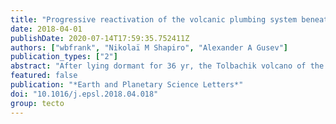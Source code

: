 ```yaml
---
title: "Progressive reactivation of the volcanic plumbing system beneath Tolbachik volcano (Kamchatka, Russia) revealed by long-period seismicity"
date: 2018-04-01
publishDate: 2020-07-14T17:59:35.752411Z
authors: ["wbfrank", "Nikolaï M Shapiro", "Alexander A Gusev"]
publication_types: ["2"]
abstract: "After lying dormant for 36 yr, the Tolbachik volcano of the Klyuchevskoy group started to erupt on 27 November 2012. We investigate the preparatory phase of this eruption via a statistical analysis of the temporal behavior of long-period (LP) earthquakes that occurred beneath this volcanic system. The LP seismicity occurs close to the surface beneath the main volcanic edifices and at 30 km depth in the vicinity of a deep magmatic reservoir. The deep LP earthquakes and those beneath the Klyuchevskoy volcano occur quasi-periodically, while the LP earthquakes beneath Tolbachik are clustered in time. As the seismicity rate increased beneath Tolbachik days before the eruption, the level of the time clustering decreased. We interpret this as a manifestation of the evolution of the volcano plumbing system. We suggest that when a plumbing system awakes after quiescence, multiple cracks and channels are reactivated simultaneously and their interaction results in the strong time clustering of LP earthquakes. With time, this network of channels and cracks evolves into a more stable state with an overall increased permeability, where fluids flow uninhibited throughout the plumbing system except for a few remaining impediments that continue to generate seismic radiation. The inter-seismic source interaction and the level of earthquake time clustering in this latter state is weak. This scenario suggests that the observed evolution of the statistical behavior of the shallow LP seismicity beneath Tolbachik is an indicator of the reactivation and consolidation of the near-surface plumbing system prior to the Tolbachik eruption. The parts of the plumbing system above the deep magmatic reservoir and beneath the Klyuchevskoy volcano remain in nearly permanent activity, as demonstrated by the continuous occurrence of the deep LP earthquakes and very frequent Klyuchevskoy eruptions. This implies that these parts of the plumbing system remain in a stable permeable state and contain a few weakly interacting seismogenic sources. Our results provide new constraints on future mechanical models of the magmatic plumbing systems and demonstrate that the level of time clustering of LP earthquakes can be a useful parameter to infer information about the state of the plumbing system."
featured: false
publication: "*Earth and Planetary Science Letters*"
doi: "10.1016/j.epsl.2018.04.018"
group: tecto
---
```



